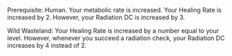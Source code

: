 Prerequisite: 
Human. Your metabolic rate is increased. Your Healing Rate is increased by 2. However, your Radiation DC is increased by 3. 

Wild Wasteland: Your Healing Rate is increased by a number equal to your level. However, whenever you succeed a radiation check, your Radiation DC increases by 4 instead of 2.